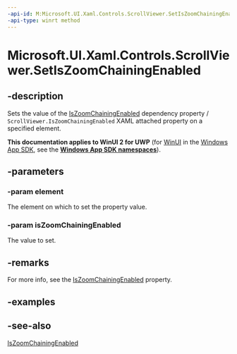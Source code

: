 ```yaml
---
-api-id: M:Microsoft.UI.Xaml.Controls.ScrollViewer.SetIsZoomChainingEnabled(Microsoft.UI.Xaml.DependencyObject,System.Boolean)
-api-type: winrt method
---
```


<!-- Method syntax
public void SetIsZoomChainingEnabled(Windows.UI.Xaml.DependencyObject element, System.Boolean isZoomChainingEnabled)
-->

# Microsoft.UI.Xaml.Controls.ScrollViewer.SetIsZoomChainingEnabled

## -description
Sets the value of the [IsZoomChainingEnabled](scrollviewer_iszoomchainingenabled.md) dependency property / `ScrollViewer.IsZoomChainingEnabled` XAML attached property on a specified element.

**This documentation applies to WinUI 2 for UWP** (for [WinUI](/windows/apps/winui/winui3/) in the [Windows App SDK](/windows/apps/windows-app-sdk/), see the **[Windows App SDK namespaces](/windows/windows-app-sdk/api/winrt/)**).

## -parameters
### -param element
The element on which to set the property value.

### -param isZoomChainingEnabled
The value to set.

## -remarks
For more info, see the [IsZoomChainingEnabled](scrollviewer_iszoomchainingenabled.md) property.

## -examples

## -see-also
[IsZoomChainingEnabled](scrollviewer_iszoomchainingenabled.md)
